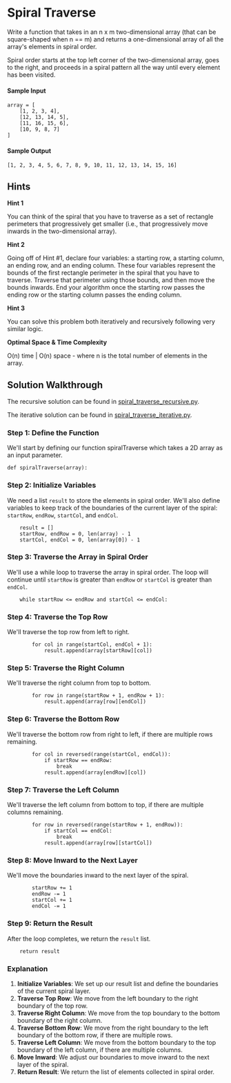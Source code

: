 # Spiral Traverse

Write a function that takes in an n x m two-dimensional array (that can be square-shaped when n == m) and returns a one-dimensional array of all the array's elements in spiral order.

Spiral order starts at the top left corner of the two-dimensional array, goes to the right, and proceeds in a spiral pattern all the way until every element has been visited.

#### Sample Input

```
array = [
    [1, 2, 3, 4], 
    [12, 13, 14, 5],
    [11, 16, 15, 6],
    [10, 9, 8, 7]
]
```

#### Sample Output

```
[1, 2, 3, 4, 5, 6, 7, 8, 9, 10, 11, 12, 13, 14, 15, 16]
```

## Hints

**Hint 1**

You can think of the spiral that you have to traverse as a set of rectangle perimeters that progressively get smaller (i.e., that progressively move inwards in the two-dimensional array).

**Hint 2**

Going off of Hint #1, declare four variables: a starting row, a starting column, an ending row, and an ending column. These four variables represent the bounds of the first rectangle perimeter in the spiral that you have to traverse. Traverse that perimeter using those bounds, and then move the bounds inwards. End your algorithm once the starting row passes the ending row or the starting column passes the ending column.

**Hint 3**

You can solve this problem both iteratively and recursively following very similar logic.

**Optimal Space & Time Complexity**

O(n) time | O(n) space - where n is the total number of elements in the array.

## Solution Walkthrough

The recursive solution can be found in [spiral_traverse_recursive.py](https://github.com/KellzCodes/python_interview/blob/main/Data-Structures-and-Algorithms/Arrays/Medium-Array-Algorithms/Spiral-Traverse/spiral_traverse_recursive.py).

The iterative solution can be found in [spiral_traverse_iterative.py](https://github.com/KellzCodes/python_interview/blob/main/Data-Structures-and-Algorithms/Arrays/Medium-Array-Algorithms/Spiral-Traverse/spiral_traverse_iterative.py).

### Step 1: Define the Function

We'll start by defining our function spiralTraverse which takes a 2D array as an input parameter.

```
def spiralTraverse(array):
```

### Step 2: Initialize Variables

We need a list `result` to store the elements in spiral order. We'll also define variables to keep track of the boundaries of the current layer of the spiral: `startRow`, `endRow`, `startCol`, and `endCol`.

```
    result = []
    startRow, endRow = 0, len(array) - 1
    startCol, endCol = 0, len(array[0]) - 1
```


### Step 3: Traverse the Array in Spiral Order

We'll use a while loop to traverse the array in spiral order. The loop will continue until `startRow` is greater than `endRow` or `startCol` is greater than `endCol`.

```
    while startRow <= endRow and startCol <= endCol:
```

### Step 4: Traverse the Top Row

We'll traverse the top row from left to right.

```
        for col in range(startCol, endCol + 1):
            result.append(array[startRow][col])
```

### Step 5: Traverse the Right Column

We'll traverse the right column from top to bottom.

```
        for row in range(startRow + 1, endRow + 1):
            result.append(array[row][endCol])
```

### Step 6: Traverse the Bottom Row

We'll traverse the bottom row from right to left, if there are multiple rows remaining.

```
        for col in reversed(range(startCol, endCol)):
            if startRow == endRow:
                break
            result.append(array[endRow][col])
```

### Step 7: Traverse the Left Column

We'll traverse the left column from bottom to top, if there are multiple columns remaining.

```
        for row in reversed(range(startRow + 1, endRow)):
            if startCol == endCol:
                break
            result.append(array[row][startCol])
```

### Step 8: Move Inward to the Next Layer

We'll move the boundaries inward to the next layer of the spiral.

```
        startRow += 1
        endRow -= 1
        startCol += 1
        endCol -= 1
```

### Step 9: Return the Result

After the loop completes, we return the `result` list.

```
    return result
```

### Explanation

1. **Initialize Variables**: We set up our result list and define the boundaries of the current spiral layer.
2. **Traverse Top Row**: We move from the left boundary to the right boundary of the top row.
3. **Traverse Right Column**: We move from the top boundary to the bottom boundary of the right column.
4. **Traverse Bottom Row**: We move from the right boundary to the left boundary of the bottom row, if there are multiple rows.
5. **Traverse Left Column**: We move from the bottom boundary to the top boundary of the left column, if there are multiple columns.
6. **Move Inward**: We adjust our boundaries to move inward to the next layer of the spiral.
7. **Return Result**: We return the list of elements collected in spiral order.
